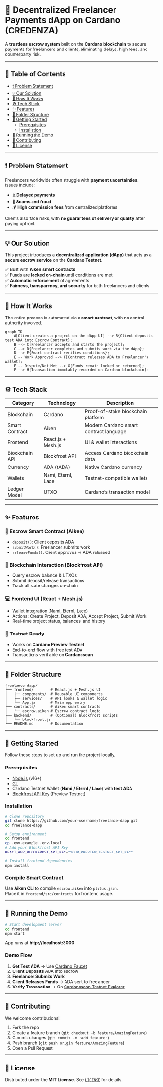 # 💸 Decentralized Freelancer Payments dApp on Cardano (CREDENZA)

A **trustless escrow system** built on the **Cardano blockchain** to secure payments for freelancers and clients, eliminating delays, high fees, and counterparty risk.

---

## 📖 Table of Contents
- [❗ Problem Statement](#-problem-statement)
- [💡 Our Solution](#-our-solution)
- [🔄 How It Works](#-how-it-works)
- [⚙️ Tech Stack](#️-tech-stack)
- [✨ Features](#-features)
- [📂 Folder Structure](#-folder-structure)
- [🚀 Getting Started](#-getting-started)
  - [Prerequisites](#prerequisites)
  - [Installation](#installation)
- [🧪 Running the Demo](#-running-the-demo)
- [🤝 Contributing](#-contributing)
- [📄 License](#-license)

---

## ❗ Problem Statement
Freelancers worldwide often struggle with **payment uncertainties**.  
Issues include:
- ⏳ **Delayed payments**  
- 🚫 **Scams and fraud**  
- 💰 **High commission fees** from centralized platforms  

Clients also face risks, with **no guarantees of delivery or quality** after paying upfront.

---

## 💡 Our Solution
This project introduces a **decentralized application (dApp)** that acts as a **secure escrow service** on the **Cardano Testnet**.

✅ Built with **Aiken smart contracts**  
✅ Funds are **locked on-chain** until conditions are met  
✅ **Automatic enforcement** of agreements  
✅ **Fairness, transparency, and security** for both freelancers and clients  

---

## 🔄 How It Works
The entire process is automated via a **smart contract**, with no central authority involved.

```mermaid
graph TD
    A[Client creates a project on the dApp UI] --> B{Client deposits test ADA into Escrow Contract};
    B --> C[Freelancer accepts and starts the project];
    C --> D{Freelancer completes and submits work via the dApp};
    D --> E{Smart contract verifies conditions};
    E -- Work Approved --> F[Contract releases ADA to Freelancer's wallet];
    E -- Dispute/Not Met --> G[Funds remain locked or returned];
    F --> H[Transaction immutably recorded on Cardano blockchain];
```

---

## ⚙️ Tech Stack
| **Category**   | **Technology**             | **Description** |
|----------------|-----------------------------|-----------------|
| Blockchain     | Cardano                    | Proof-of-stake blockchain platform |
| Smart Contract | Aiken                      | Modern Cardano smart contract language |
| Frontend       | React.js + Mesh.js         | UI & wallet interactions |
| Blockchain API | Blockfrost API             | Access Cardano blockchain data |
| Currency       | ADA (tADA)                 | Native Cardano currency |
| Wallets        | Nami, Eternl, Lace         | Testnet-compatible wallets |
| Ledger Model   | UTXO                       | Cardano’s transaction model |

---

## ✨ Features
### 🔐 Escrow Smart Contract (Aiken)
- `deposit()`: Client deposits ADA  
- `submitWork()`: Freelancer submits work  
- `releaseFunds()`: Client approves → ADA released  

### 🔗 Blockchain Interaction (Blockfrost API)
- Query escrow balance & UTXOs  
- Submit deposit/release transactions  
- Track all state changes on-chain  

### 💻 Frontend UI (React + Mesh.js)
- Wallet integration (Nami, Eternl, Lace)  
- Actions: Create Project, Deposit ADA, Accept Project, Submit Work  
- Real-time project status, balances, and history  

### 🧪 Testnet Ready
- Works on **Cardano Preview Testnet**  
- End-to-end flow with free test ADA  
- Transactions verifiable on **Cardanoscan**  

---

## 📂 Folder Structure
```
freelance-dapp/
├── frontend/        # React.js + Mesh.js UI
│   ├── components/  # Reusable UI components
│   ├── services/    # API hooks & wallet logic
│   └── App.js       # Main app entry
├── contracts/       # Aiken smart contracts
│   └── escrow.aiken # Escrow contract logic
├── backend/         # (Optional) Blockfrost scripts
│   └── blockfrost.js
└── README.md        # Documentation
```

---

## 🚀 Getting Started
Follow these steps to set up and run the project locally.

### Prerequisites
- [Node.js](https://nodejs.org/) (v16+)
- [Git](https://git-scm.com/)
- Cardano Testnet Wallet (**Nami / Eternl / Lace**) with **test ADA**
- [Blockfrost API Key](https://blockfrost.io/) (Preview Testnet)

### Installation
```bash
# Clone repository
git clone https://github.com/your-username/freelance-dapp.git
cd freelance-dapp

# Setup environment
cd frontend
cp .env.example .env.local
# Add your Blockfrost API Key
REACT_APP_BLOCKFROST_API_KEY="YOUR_PREVIEW_TESTNET_API_KEY"

# Install frontend dependencies
npm install
```

### Compile Smart Contract
Use **Aiken CLI** to compile `escrow.aiken` into `plutus.json`.  
Place it in `frontend/src/contracts` for frontend usage.

---

## 🧪 Running the Demo
```bash
# Start development server
cd frontend
npm start
```
App runs at **http://localhost:3000**

### Demo Flow
1. **Get Test ADA** → Use [Cardano Faucet](https://docs.cardano.org/cardano-testnet/tools/faucet/)  
2. **Client Deposits** ADA into escrow  
3. **Freelancer Submits Work**  
4. **Client Releases Funds** → ADA sent to freelancer  
5. **Verify Transaction** → On [Cardanoscan Testnet Explorer](https://testnet.cardanoscan.io/)

---

## 🤝 Contributing
We welcome contributions!  
1. Fork the repo  
2. Create a feature branch (`git checkout -b feature/AmazingFeature`)  
3. Commit changes (`git commit -m 'Add feature'`)  
4. Push branch (`git push origin feature/AmazingFeature`)  
5. Open a Pull Request  

---

## 📄 License
Distributed under the **MIT License**. See [`LICENSE`](LICENSE) for details.
